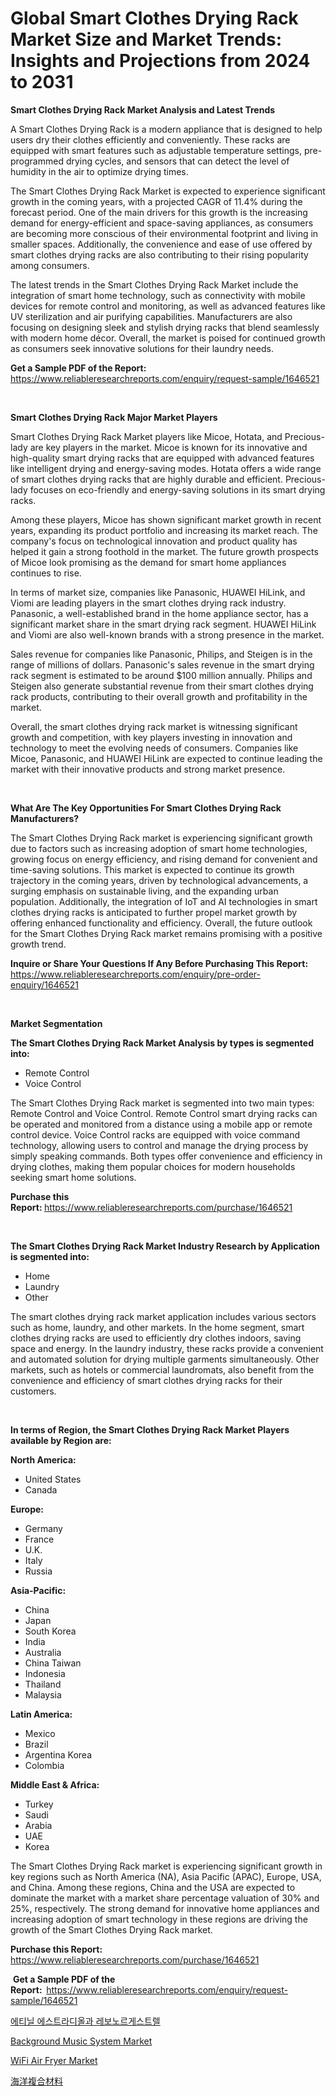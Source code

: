 <p><h1>Global Smart Clothes Drying Rack Market Size and Market Trends: Insights and Projections from 2024 to 2031</h1></p><p><strong>Smart Clothes Drying Rack Market Analysis and Latest Trends</strong></p>
<p><p>A Smart Clothes Drying Rack is a modern appliance that is designed to help users dry their clothes efficiently and conveniently. These racks are equipped with smart features such as adjustable temperature settings, pre-programmed drying cycles, and sensors that can detect the level of humidity in the air to optimize drying times. </p><p>The Smart Clothes Drying Rack Market is expected to experience significant growth in the coming years, with a projected CAGR of 11.4% during the forecast period. One of the main drivers for this growth is the increasing demand for energy-efficient and space-saving appliances, as consumers are becoming more conscious of their environmental footprint and living in smaller spaces. Additionally, the convenience and ease of use offered by smart clothes drying racks are also contributing to their rising popularity among consumers.</p><p>The latest trends in the Smart Clothes Drying Rack Market include the integration of smart home technology, such as connectivity with mobile devices for remote control and monitoring, as well as advanced features like UV sterilization and air purifying capabilities. Manufacturers are also focusing on designing sleek and stylish drying racks that blend seamlessly with modern home décor. Overall, the market is poised for continued growth as consumers seek innovative solutions for their laundry needs.</p></p>
<p><strong>Get a Sample PDF of the Report:&nbsp;</strong> <a href="https://www.reliableresearchreports.com/enquiry/request-sample/1646521">https://www.reliableresearchreports.com/enquiry/request-sample/1646521</a></p>
<p>&nbsp;</p>
<p><strong>Smart Clothes Drying Rack Major Market Players</strong></p>
<p><p>Smart Clothes Drying Rack Market players like Micoe, Hotata, and Precious-lady are key players in the market. Micoe is known for its innovative and high-quality smart drying racks that are equipped with advanced features like intelligent drying and energy-saving modes. Hotata offers a wide range of smart clothes drying racks that are highly durable and efficient. Precious-lady focuses on eco-friendly and energy-saving solutions in its smart drying racks.</p><p>Among these players, Micoe has shown significant market growth in recent years, expanding its product portfolio and increasing its market reach. The company's focus on technological innovation and product quality has helped it gain a strong foothold in the market. The future growth prospects of Micoe look promising as the demand for smart home appliances continues to rise.</p><p>In terms of market size, companies like Panasonic, HUAWEI HiLink, and Viomi are leading players in the smart clothes drying rack industry. Panasonic, a well-established brand in the home appliance sector, has a significant market share in the smart drying rack segment. HUAWEI HiLink and Viomi are also well-known brands with a strong presence in the market.</p><p>Sales revenue for companies like Panasonic, Philips, and Steigen is in the range of millions of dollars. Panasonic's sales revenue in the smart drying rack segment is estimated to be around $100 million annually. Philips and Steigen also generate substantial revenue from their smart clothes drying rack products, contributing to their overall growth and profitability in the market.</p><p>Overall, the smart clothes drying rack market is witnessing significant growth and competition, with key players investing in innovation and technology to meet the evolving needs of consumers. Companies like Micoe, Panasonic, and HUAWEI HiLink are expected to continue leading the market with their innovative products and strong market presence.</p></p>
<p>&nbsp;</p>
<p><strong>What Are The Key Opportunities For Smart Clothes Drying Rack Manufacturers?</strong></p>
<p><p>The Smart Clothes Drying Rack market is experiencing significant growth due to factors such as increasing adoption of smart home technologies, growing focus on energy efficiency, and rising demand for convenient and time-saving solutions. This market is expected to continue its growth trajectory in the coming years, driven by technological advancements, a surging emphasis on sustainable living, and the expanding urban population. Additionally, the integration of IoT and AI technologies in smart clothes drying racks is anticipated to further propel market growth by offering enhanced functionality and efficiency. Overall, the future outlook for the Smart Clothes Drying Rack market remains promising with a positive growth trend.</p></p>
<p><strong>Inquire or Share Your Questions If Any Before Purchasing This Report:</strong> <a href="https://www.reliableresearchreports.com/enquiry/pre-order-enquiry/1646521">https://www.reliableresearchreports.com/enquiry/pre-order-enquiry/1646521</a></p>
<p>&nbsp;</p>
<p><strong>Market Segmentation</strong></p>
<p><strong>The Smart Clothes Drying Rack Market Analysis by types is segmented into:</strong></p>
<p><ul><li>Remote Control</li><li>Voice Control</li></ul></p>
<p><p>The Smart Clothes Drying Rack market is segmented into two main types: Remote Control and Voice Control. Remote Control smart drying racks can be operated and monitored from a distance using a mobile app or remote control device. Voice Control racks are equipped with voice command technology, allowing users to control and manage the drying process by simply speaking commands. Both types offer convenience and efficiency in drying clothes, making them popular choices for modern households seeking smart home solutions.</p></p>
<p><strong>Purchase this Report:&nbsp;</strong><a href="https://www.reliableresearchreports.com/purchase/1646521">https://www.reliableresearchreports.com/purchase/1646521</a></p>
<p>&nbsp;</p>
<p><strong>The Smart Clothes Drying Rack Market Industry Research by Application is segmented into:</strong></p>
<p><ul><li>Home</li><li>Laundry</li><li>Other</li></ul></p>
<p><p>The smart clothes drying rack market application includes various sectors such as home, laundry, and other markets. In the home segment, smart clothes drying racks are used to efficiently dry clothes indoors, saving space and energy. In the laundry industry, these racks provide a convenient and automated solution for drying multiple garments simultaneously. Other markets, such as hotels or commercial laundromats, also benefit from the convenience and efficiency of smart clothes drying racks for their customers.</p></p>
<p>&nbsp;</p>
<p><strong>In terms of Region, the Smart Clothes Drying Rack Market Players available by Region are:</strong></p>
<p>
    <p> <strong> North America: </strong>
        <ul>
            <li>United States</li>
            <li>Canada</li>
        </ul>
        </p> 
    <p> <strong> Europe: </strong>
        <ul>
            <li>Germany</li>
            <li>France</li>
            <li>U.K.</li>
            <li>Italy</li>
            <li>Russia</li>
        </ul>
        </p> 
    <p> <strong> Asia-Pacific: </strong>
        <ul>
            <li>China</li>
            <li>Japan</li>
            <li>South Korea</li>
            <li>India</li>
            <li>Australia</li>
            <li>China Taiwan</li>
            <li>Indonesia</li>
            <li>Thailand</li>
            <li>Malaysia</li>
        </ul>
        </p> 
    <p> <strong> Latin America: </strong>
        <ul>
            <li>Mexico</li>
            <li>Brazil</li>
            <li>Argentina Korea</li>
            <li>Colombia</li>
        </ul>
        </p> 
    <p> <strong> Middle East & Africa: </strong>
        <ul>
            <li>Turkey</li>
            <li>Saudi</li>
            <li>Arabia</li>
            <li>UAE</li>
            <li>Korea</li>
        </ul>
    </p>
    </p>
<p><p>The Smart Clothes Drying Rack market is experiencing significant growth in key regions such as North America (NA), Asia Pacific (APAC), Europe, USA, and China. Among these regions, China and the USA are expected to dominate the market with a market share percentage valuation of 30% and 25%, respectively. The strong demand for innovative home appliances and increasing adoption of smart technology in these regions are driving the growth of the Smart Clothes Drying Rack market.</p></p>
<p><strong>Purchase this Report: </strong><a href="https://www.reliableresearchreports.com/purchase/1646521">https://www.reliableresearchreports.com/purchase/1646521</a></p>
<p>&nbsp;<strong>Get a Sample PDF of the Report:&nbsp;&nbsp;</strong><a href="https://www.reliableresearchreports.com/enquiry/request-sample/1646521">https://www.reliableresearchreports.com/enquiry/request-sample/1646521</a></p>
<p><strong></strong></p>
<p><p><a href="https://medium.com/@rickymetzdvm/%EC%97%90%ED%8B%B0%EB%8B%90-%EC%97%90%EC%8A%A4%ED%8A%B8%EB%9D%BC%EB%94%94%EC%98%AC%EA%B3%BC-%EB%A0%88%EB%B3%B4%EB%85%B8%EB%A5%B4%EA%B2%8C%EC%8A%A4%ED%8A%B8%EB%A0%90-%EC%8B%9C%EC%9E%A5-%ED%86%B5%EC%B0%B0-%EC%8B%9C%EC%9E%A5-%EB%8F%99%ED%96%A5-%EC%84%B1%EC%9E%A5-2024%EB%85%84%EB%B6%80%ED%84%B0-2031%EB%85%84%EA%B9%8C%EC%A7%80-%EC%98%88%EC%B8%A1%EB%90%9C-%EA%B2%83-1ca26b7c0be7">에티닐 에스트라디올과 레보노르게스트렐</a></p><p><a href="https://github.com/nathandecarvalho/Market-Research-Report-List-2/blob/main/background-music-system-market.md">Background Music System Market</a></p><p><a href="https://github.com/kosella/Market-Research-Report-List-2/blob/main/wifi-air-fryer-market.md">WiFi Air Fryer Market</a></p><p><a href="https://medium.com/@kelscdowell78456/%E3%83%9E%E3%83%AA%E3%83%B3%E3%82%B3%E3%83%B3%E3%83%9D%E3%82%B8%E3%83%83%E3%83%88%E6%9D%90%E6%96%99%E5%B8%82%E5%A0%B4%E3%81%AE%E3%83%AC%E3%83%9D%E3%83%BC%E3%83%88%E3%81%AF-%E3%81%93%E3%81%AE%E5%B8%82%E5%A0%B4%E3%81%AE%E6%9C%80%E6%96%B0%E3%81%AE%E3%83%88%E3%83%AC%E3%83%B3%E3%83%89%E3%81%A8%E6%88%90%E9%95%B7%E6%A9%9F%E4%BC%9A%E3%82%92%E6%98%8E%E3%82%89%E3%81%8B%E3%81%AB%E3%81%97%E3%81%A6%E3%81%84%E3%81%BE%E3%81%99-40db8799298b">海洋複合材料</a></p></p>